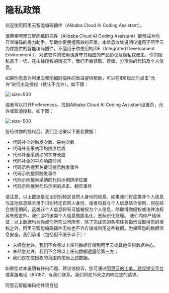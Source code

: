 # 隐私政策

欢迎使用阿里云智能编码插件（Alibaba Cloud AI Coding Assistant）。

很荣幸阿里云智能编码插件（Alibaba Cloud AI Coding Assistant）能够成为你日常编码的得力助手，帮助你更便捷高效的开发。本信息收集说明仅适用于阿里云为你提供的智能编码插件，不适用于你使用的IDE（Integrated Development Environment ），对该软件的使用请遵守其相应的产品协议及隐私权政策。你的隐私高于一切，在未经授权的情况下，我们不会获取、存储、分享你的代码及个人信息。

如果你愿意为阿里云智能编码插件的改进提供帮助，可以在IDE启动时点击“允许”进行主动授权（默认不允许），如下图：

![](https://intranetproxy.alipay.com/skylark/lark/0/2021/png/2914/1633921728821-88e72c9f-b4fd-4d5c-a0a3-f99df12a280c.png  ':size=500')

或者可以打开Preferences，找到Alibaba Cloud AI Coding Assistant设置页，允许或取消授权，如下图：

![](https://intranetproxy.alipay.com/skylark/lark/0/2021/png/2914/1633921799588-e4e4a10d-d32e-4955-8674-b35ca2879b71.png  ':size=500')

在经过你的授权后，我们会记录以下匿名数据：

* 代码补全的触发次数、采纳次数
* 代码补全采纳项的排序位置
* 代码补全采纳项的字符长度
* 代码补全的平均响应时间
* 代码示例搜索关键词提示触发事件
* 代码示例搜索触发事件
* 代码示例搜索采纳的代码示例排序位置
* 代码示例搜索代码示例的点击、翻页事件

请注意，以上数据是无法识别特定自然人身份的信息。如果我们将这类非个人信息与其他信息结合用于识别特定自然人身份，或者将其与个人信息结合使用，则在结合使用期间，这类非个人信息将有可能被视为个人信息，除取得你授权或法律法规另有规定外，我们会将该类个人信息做匿名化、去标识化处理。
我们向你严格保证：以上数据均为你或你所在公司所有，除了完成您的各项任务指示或取得您的授权之外，阿里云智能编码插件无权也不会存储或利用这些数据。为保障您的数据信息安全，我们承诺（包括但不限于以下）：

* 未经您允许，我们不会将以上任何数据存储到阿里云或其他任何数据中心。
* 未经您允许，我们不会将以上任何数据透露给第三方；
* 我们仅在您授权的范围内使用上述数据。

如果您对本说明有任何问题、建议或投诉，您可通过[阿里云的工单、建议提交平台](https://connect.aliyun.com/)或客服电话（95187）与我们联系，我们将在15天之内响应您的请求。

阿里云智能编码插件项目组
